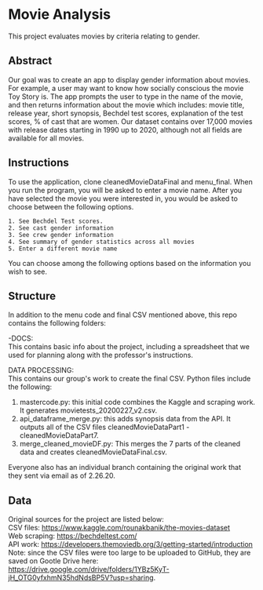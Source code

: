 # Movie Analysis
This project evaluates movies by criteria relating to gender.

## Abstract  
Our goal was to create an app to display gender information about movies. For example, a user may want to know how socially conscious the movie Toy Story is. The app prompts the user to type in the name of the movie, and then returns information about the movie which includes: movie title, release year, short synopsis, Bechdel test scores, explanation of the test scores, % of cast that are women. Our dataset contains over 17,000 movies with release dates starting in 1990 up to 2020, although not all fields are available for all movies.

## Instructions  
To use the application, clone cleanedMovieDataFinal and menu_final. When you run the program, you will be asked to enter a movie name. After you have selected the movie you were interested in, you would be asked to choose between the following options.

    1. See Bechdel Test scores.
    2. See cast gender information
    3. See crew gender information
    4. See summary of gender statistics across all movies
    5. Enter a different movie name

You can choose among the following options based on the information you wish to see. 


## Structure  
In addition to the menu code and final CSV mentioned above, this repo contains the following folders:    

-DOCS:  
This contains basic info about the project, including a spreadsheet that we used for planning along with the professor's instructions.


DATA PROCESSING:  
This contains our group's work to create the final CSV. Python files include the following:  
1. mastercode.py: this initial code combines the Kaggle and scraping work. It generates movietests_20200227_v2.csv.  
2. api_dataframe_merge.py: this adds synopsis data from the API. It outputs all of the CSV files cleanedMovieDataPart1 - cleanedMovieDataPart7.  
3. merge_cleaned_movieDF.py: This merges the 7 parts of the cleaned data and creates cleanedMovieDataFinal.csv.  

Everyone also has an individual branch containing the original work that they sent via email as of 2.26.20.

## Data  
Original sources for the project are listed below:  
CSV files: https://www.kaggle.com/rounakbanik/the-movies-dataset  
Web scraping: https://bechdeltest.com/  
API work: https://developers.themoviedb.org/3/getting-started/introduction  
Note: since the CSV files were too large to be uploaded to GitHub, they are saved on Gootle Drive here: https://drive.google.com/drive/folders/1YBz5KyT-jH_OTG0yfxhmN35hdNdsBP5V?usp=sharing.
